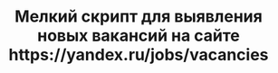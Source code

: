 <h1 align="center">
    Мелкий скрипт для выявления новых вакансий на сайте https://yandex.ru/jobs/vacancies
</h1>